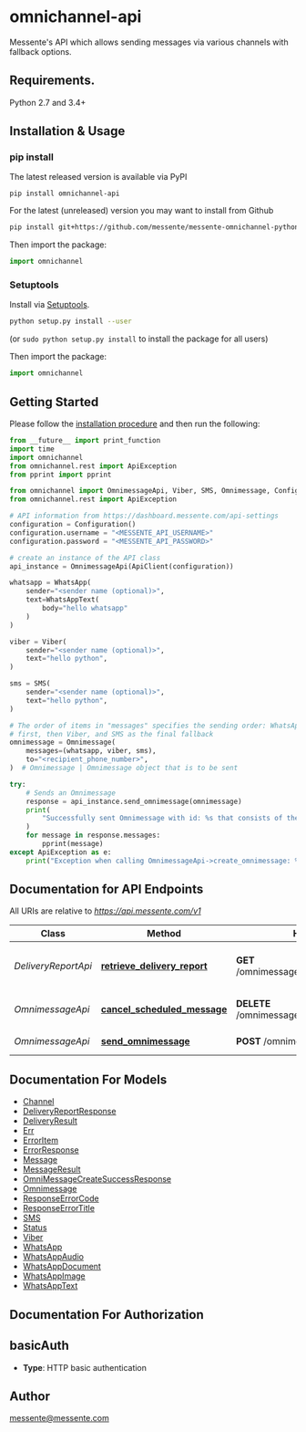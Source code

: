 # omnichannel-api
Messente's API which allows sending messages via various channels with fallback options.

## Requirements.

Python 2.7 and 3.4+

## Installation & Usage
### pip install
The latest released version is available via PyPI
```
pip install omnichannel-api
```


For the latest (unreleased) version you may want to install from Github

```sh
pip install git+https://github.com/messente/messente-omnichannel-python.git
```

Then import the package:
```python
import omnichannel 
```

### Setuptools

Install via [Setuptools](http://pypi.python.org/pypi/setuptools).

```sh
python setup.py install --user
```
(or `sudo python setup.py install` to install the package for all users)

Then import the package:
```python
import omnichannel
```

## Getting Started

Please follow the [installation procedure](#installation--usage) and then run the following:

```python
from __future__ import print_function
import time
import omnichannel
from omnichannel.rest import ApiException
from pprint import pprint

from omnichannel import OmnimessageApi, Viber, SMS, Omnimessage, Configuration, ApiClient, WhatsApp, WhatsAppText
from omnichannel.rest import ApiException

# API information from https://dashboard.messente.com/api-settings
configuration = Configuration()
configuration.username = "<MESSENTE_API_USERNAME>"
configuration.password = "<MESSENTE_API_PASSWORD>"

# create an instance of the API class
api_instance = OmnimessageApi(ApiClient(configuration))

whatsapp = WhatsApp(
    sender="<sender name (optional)>",
    text=WhatsAppText(
        body="hello whatsapp"
    )
)

viber = Viber(
    sender="<sender name (optional)>",
    text="hello python",
)

sms = SMS(
    sender="<sender name (optional)>",
    text="hello python",
)

# The order of items in "messages" specifies the sending order: WhatsApp will be attempted
# first, then Viber, and SMS as the final fallback
omnimessage = Omnimessage(
    messages=(whatsapp, viber, sms),
    to="<recipient_phone_number>",
)  # Omnimessage | Omnimessage object that is to be sent

try:
    # Sends an Omnimessage
    response = api_instance.send_omnimessage(omnimessage)
    print(
        "Successfully sent Omnimessage with id: %s that consists of the following messages:" % response.omnimessage_id
    )
    for message in response.messages:
        pprint(message)
except ApiException as e:
    print("Exception when calling OmnimessageApi->create_omnimessage: %s\n" % e)

```

## Documentation for API Endpoints

All URIs are relative to *https://api.messente.com/v1*

Class | Method | HTTP request | Description
------------ | ------------- | ------------- | -------------
*DeliveryReportApi* | [**retrieve_delivery_report**](docs/DeliveryReportApi.md#retrieve_delivery_report) | **GET** /omnimessage/{omnimessage_id}/status | Retrieves the delivery report for the Omnimessage
*OmnimessageApi* | [**cancel_scheduled_message**](docs/OmnimessageApi.md#cancel_scheduled_message) | **DELETE** /omnimessage/{omnimessage_id} | Cancels a scheduled Omnimessage
*OmnimessageApi* | [**send_omnimessage**](docs/OmnimessageApi.md#send_omnimessage) | **POST** /omnimessage | Sends an Omnimessage


## Documentation For Models

 - [Channel](docs/Channel.md)
 - [DeliveryReportResponse](docs/DeliveryReportResponse.md)
 - [DeliveryResult](docs/DeliveryResult.md)
 - [Err](docs/Err.md)
 - [ErrorItem](docs/ErrorItem.md)
 - [ErrorResponse](docs/ErrorResponse.md)
 - [Message](docs/Message.md)
 - [MessageResult](docs/MessageResult.md)
 - [OmniMessageCreateSuccessResponse](docs/OmniMessageCreateSuccessResponse.md)
 - [Omnimessage](docs/Omnimessage.md)
 - [ResponseErrorCode](docs/ResponseErrorCode.md)
 - [ResponseErrorTitle](docs/ResponseErrorTitle.md)
 - [SMS](docs/SMS.md)
 - [Status](docs/Status.md)
 - [Viber](docs/Viber.md)
 - [WhatsApp](docs/WhatsApp.md)
 - [WhatsAppAudio](docs/WhatsAppAudio.md)
 - [WhatsAppDocument](docs/WhatsAppDocument.md)
 - [WhatsAppImage](docs/WhatsAppImage.md)
 - [WhatsAppText](docs/WhatsAppText.md)


## Documentation For Authorization


## basicAuth

- **Type**: HTTP basic authentication


## Author

messente@messente.com


